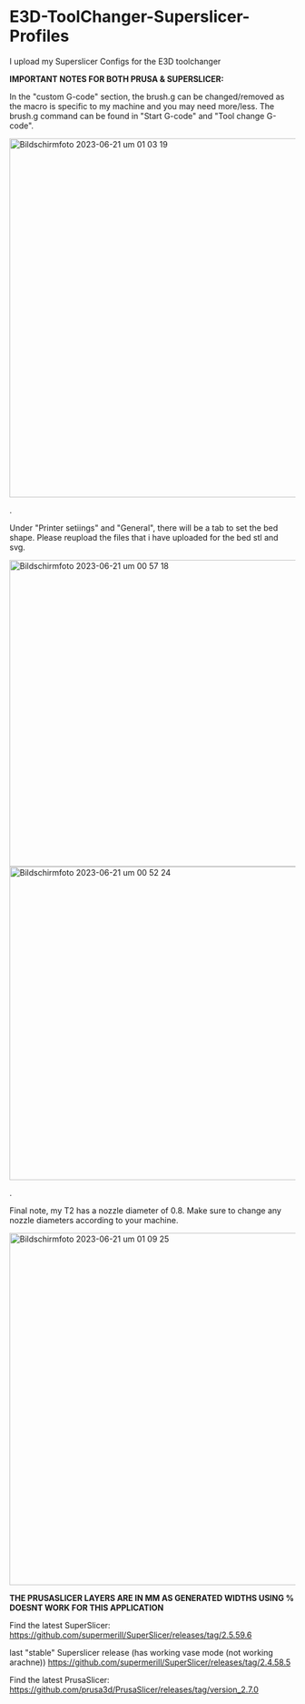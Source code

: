 # E3D-ToolChanger-Superslicer-Profiles
I upload my Superslicer Configs for the E3D toolchanger

**IMPORTANT NOTES FOR BOTH PRUSA & SUPERSLICER:**

In the "custom G-code" section, the brush.g can be changed/removed as the macro is specific to my machine and you may need more/less.
The brush.g command can be found in "Start G-code" and "Tool change G-code".

<img width="631" alt="Bildschirmfoto 2023-06-21 um 01 03 19" src="https://github.com/Victini-0001/E3D-ToolChanger-Superslicer-Profiles/assets/59373347/4fe1fe1d-b65e-44cf-9b24-28262d34805c">

.


Under "Printer setiings" and "General", there will be a tab to set the bed shape. Please reupload the files that i have uploaded for the bed stl and svg.

<img width="539" alt="Bildschirmfoto 2023-06-21 um 00 57 18" src="https://github.com/Victini-0001/E3D-ToolChanger-Superslicer-Profiles/assets/59373347/a676cb7d-16f3-4bdf-983e-e65359dfb29a">

<img width="551" alt="Bildschirmfoto 2023-06-21 um 00 52 24" src="https://github.com/Victini-0001/E3D-ToolChanger-Superslicer-Profiles/assets/59373347/b336d351-5277-42c9-a769-0f42bd8b6fde">

.

Final note, my T2 has a nozzle diameter of 0.8. Make sure to change any nozzle diameters according to your machine.

<img width="619" alt="Bildschirmfoto 2023-06-21 um 01 09 25" src="https://github.com/Victini-0001/E3D-ToolChanger-Superslicer-Profiles/assets/59373347/6d74e435-7a4f-4fd8-9d2a-3b1ce65751a9">

**THE PRUSASLICER LAYERS ARE IN MM AS GENERATED WIDTHS USING % DOESNT WORK FOR THIS APPLICATION**


Find the latest SuperSlicer:
https://github.com/supermerill/SuperSlicer/releases/tag/2.5.59.6

last "stable" Superslicer release (has working vase mode (not working arachne))
https://github.com/supermerill/SuperSlicer/releases/tag/2.4.58.5

Find the latest PrusaSlicer:
https://github.com/prusa3d/PrusaSlicer/releases/tag/version_2.7.0
